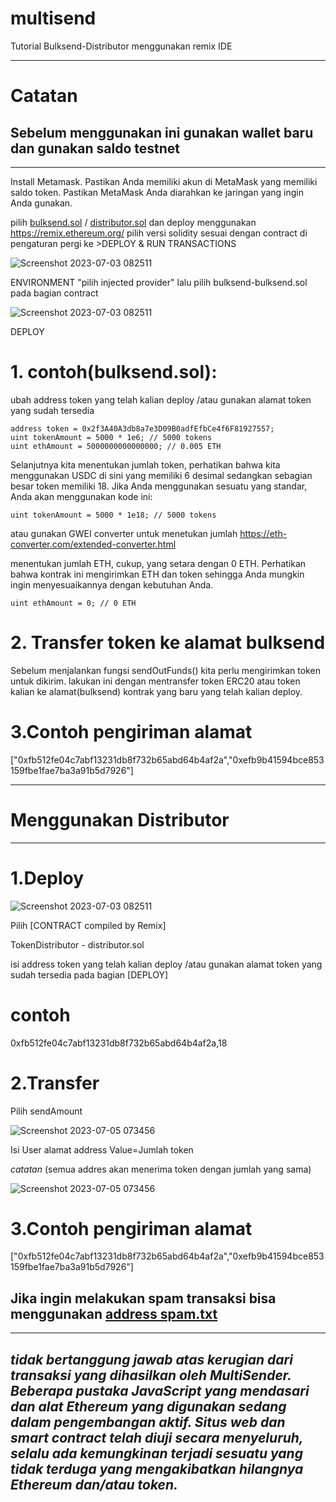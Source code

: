 # multisend

Tutorial Bulksend-Distributor menggunakan remix IDE

-----------------------------------------------------------------------------------------------------
# Catatan
Sebelum menggunakan ini gunakan wallet baru dan gunakan saldo testnet
-----------------------------------------------------------------------------------------------------
-----------------------------------------------------------------------------------------------------
Install Metamask.
Pastikan Anda memiliki akun di MetaMask yang memiliki saldo token.
Pastikan MetaMask Anda diarahkan ke jaringan yang ingin Anda gunakan.

pilih [bulksend.sol](https://github.com/naufalprtm/multisend/blob/main/bulksend.sol) / [distributor.sol](https://github.com/naufalprtm/multisend/blob/main/distributor.sol) dan deploy menggunakan https://remix.ethereum.org/
pilih versi solidity sesuai dengan contract di pengaturan
pergi ke >DEPLOY & RUN TRANSACTIONS

![Screenshot 2023-07-03 082511](https://github.com/naufalprtm/multisend/assets/103091329/53c91705-a3d7-4210-8310-1f09e2b97139)



ENVIRONMENT  "pilih injected provider"
lalu pilih bulksend-bulksend.sol pada bagian contract

![Screenshot 2023-07-03 082511](https://github.com/naufalprtm/multisend/assets/103091329/8555a6d7-dc6d-4672-aa80-47dcc2bb2897)

DEPLOY

# 1. contoh(bulksend.sol):
ubah address token yang telah kalian deploy /atau gunakan alamat token yang sudah tersedia

   
    address token = 0x2f3A40A3db8a7e3D09B0adfEfbCe4f6F81927557;
    uint tokenAmount = 5000 * 1e6; // 5000 tokens
    uint ethAmount = 5000000000000000; // 0.005 ETH
    
Selanjutnya kita menentukan jumlah token, perhatikan bahwa kita menggunakan USDC di sini yang memiliki 6 desimal sedangkan sebagian besar token memiliki 18. Jika Anda menggunakan sesuatu yang standar, Anda akan menggunakan kode ini:


    uint tokenAmount = 5000 * 1e18; // 5000 tokens

atau gunakan GWEI converter untuk menetukan jumlah
https://eth-converter.com/extended-converter.html

menentukan jumlah ETH, cukup, yang setara dengan 0 ETH. Perhatikan bahwa kontrak ini mengirimkan ETH dan token sehingga Anda mungkin ingin menyesuaikannya dengan kebutuhan Anda.

    uint ethAmount = 0; // 0 ETH

# 2. Transfer token ke alamat bulksend

Sebelum menjalankan fungsi sendOutFunds() kita perlu mengirimkan token untuk dikirim. lakukan ini dengan mentransfer token ERC20 atau token kalian ke alamat(bulksend) kontrak yang baru yang telah kalian deploy.

# 3.Contoh pengiriman alamat

["0xfb512fe04c7abf13231db8f732b65abd64b4af2a","0xefb9b41594bce853159fbe1fae7ba3a91b5d7926"]

-----------------------------------------------------------------------------------------------------
# Menggunakan Distributor
-----------------------------------------------------------------------------------------------------
# 1.Deploy

![Screenshot 2023-07-03 082511](https://github.com/naufalprtm/multisend/assets/103091329/9f16c485-457f-4eb9-b939-edeb732529e0)

Pilih [CONTRACT compiled by Remix]

TokenDistributor - distributor.sol

isi address token yang telah kalian deploy /atau gunakan alamat token yang sudah tersedia
pada bagian [DEPLOY]  

#    contoh
0xfb512fe04c7abf13231db8f732b65abd64b4af2a,18




# 2.Transfer
Pilih sendAmount 

![Screenshot 2023-07-05 073456](https://github.com/naufalprtm/multisend/assets/103091329/87af1d01-4f27-49a1-aa3a-4240a9567c77)

Isi User alamat address
Value=Jumlah token

*catatan*
(semua addres akan menerima token dengan jumlah yang sama)

![Screenshot 2023-07-05 073456](https://github.com/naufalprtm/multisend/assets/103091329/f060c866-73ff-4452-819d-59e8c21ffa83)




# 3.Contoh pengiriman alamat

["0xfb512fe04c7abf13231db8f732b65abd64b4af2a","0xefb9b41594bce853159fbe1fae7ba3a91b5d7926"]



Jika ingin melakukan spam transaksi bisa menggunakan [address spam.txt](https://github.com/naufalprtm/multisend/blob/main/batch%20addres.txt](https://github.com/naufalprtm/multisend/blob/main/addres.txt))
-----------------------------------------------------------------------------------------------------



-----------------------------------------------------------------------------------------------------
*tidak bertanggung jawab atas kerugian dari transaksi yang dihasilkan oleh MultiSender. Beberapa pustaka JavaScript yang mendasari dan alat Ethereum yang digunakan sedang dalam pengembangan aktif. Situs web dan smart contract telah diuji secara menyeluruh, selalu ada kemungkinan terjadi sesuatu yang tidak terduga yang mengakibatkan hilangnya Ethereum dan/atau token.*
-----------------------------------------------------------------------------------------------------
